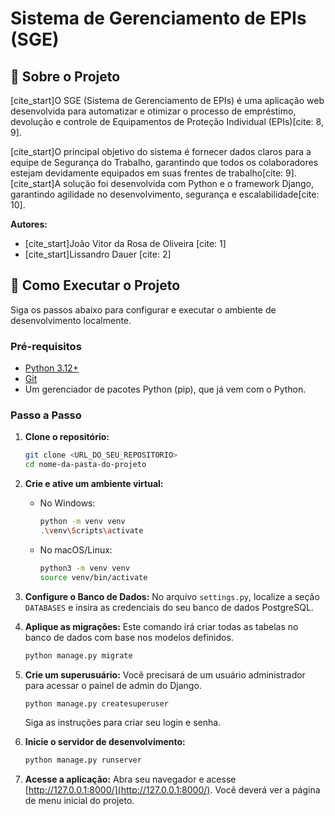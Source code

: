 # Sistema de Gerenciamento de EPIs (SGE)

## 📖 Sobre o Projeto

[cite_start]O SGE (Sistema de Gerenciamento de EPIs) é uma aplicação web desenvolvida para automatizar e otimizar o processo de empréstimo, devolução e controle de Equipamentos de Proteção Individual (EPIs)[cite: 8, 9].

[cite_start]O principal objetivo do sistema é fornecer dados claros para a equipe de Segurança do Trabalho, garantindo que todos os colaboradores estejam devidamente equipados em suas frentes de trabalho[cite: 9]. [cite_start]A solução foi desenvolvida com Python e o framework Django, garantindo agilidade no desenvolvimento, segurança e escalabilidade[cite: 10].

**Autores:**
* [cite_start]João Vitor da Rosa de Oliveira [cite: 1]
* [cite_start]Lissandro Dauer [cite: 2]

## 🚀 Como Executar o Projeto

Siga os passos abaixo para configurar e executar o ambiente de desenvolvimento localmente.

### **Pré-requisitos**

* [Python 3.12+](https://www.python.org/downloads/)
* [Git](https://git-scm.com/downloads/)
* Um gerenciador de pacotes Python (pip), que já vem com o Python.

### **Passo a Passo**

1.  **Clone o repositório:**
    ```bash
    git clone <URL_DO_SEU_REPOSITORIO>
    cd nome-da-pasta-do-projeto
    ```

2.  **Crie e ative um ambiente virtual:**
    * No Windows:
        ```bash
        python -m venv venv
        .\venv\Scripts\activate
        ```
    * No macOS/Linux:
        ```bash
        python3 -m venv venv
        source venv/bin/activate
        ```

3.  **Configure o Banco de Dados:**
    No arquivo `settings.py`, localize a seção `DATABASES` e insira as credenciais do seu banco de dados PostgreSQL.

4.  **Aplique as migrações:**
    Este comando irá criar todas as tabelas no banco de dados com base nos modelos definidos.
    ```bash
    python manage.py migrate
    ```

5.  **Crie um superusuário:**
    Você precisará de um usuário administrador para acessar o painel de admin do Django.
    ```bash
    python manage.py createsuperuser
    ```
    Siga as instruções para criar seu login e senha.

6.  **Inicie o servidor de desenvolvimento:**
    ```bash
    python manage.py runserver
    ```

8.  **Acesse a aplicação:**
    Abra seu navegador e acesse [http://127.0.0.1:8000/](http://127.0.0.1:8000/). Você deverá ver a página de menu inicial do projeto.
